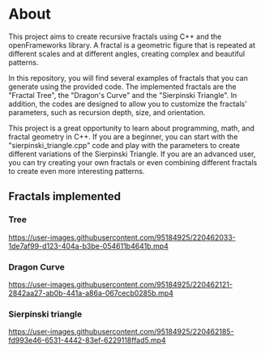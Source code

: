# About
This project aims to create recursive fractals using C++ and the openFrameworks library. A fractal is a geometric figure that is repeated at different scales and at different angles, creating complex and beautiful patterns.

In this repository, you will find several examples of fractals that you can generate using the provided code. The implemented fractals are the "Fractal Tree", the "Dragon's Curve" and the "Sierpinski Triangle". In addition, the codes are designed to allow you to customize the fractals' parameters, such as recursion depth, size, and orientation.

This project is a great opportunity to learn about programming, math, and fractal geometry in C++. If you are a beginner, you can start with the "sierpinski_triangle.cpp" code and play with the parameters to create different variations of the Sierpinski Triangle. If you are an advanced user, you can try creating your own fractals or even combining different fractals to create even more interesting patterns.

## Fractals implemented
### Tree
https://user-images.githubusercontent.com/95184925/220462033-1de7af99-d123-404a-b3be-054611b4641b.mp4
### Dragon Curve
https://user-images.githubusercontent.com/95184925/220462121-2842aa27-ab0b-441a-a86a-067cecb0285b.mp4
### Sierpinski triangle
https://user-images.githubusercontent.com/95184925/220462185-fd993e46-6531-4442-83ef-6229118ffad5.mp4

